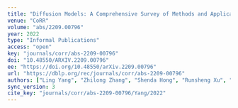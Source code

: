 ```yaml
---
title: "Diffusion Models: A Comprehensive Survey of Methods and Applications."
venue: "CoRR"
volume: "abs/2209.00796"
year: 2022
type: "Informal Publications"
access: "open"
key: "journals/corr/abs-2209-00796"
doi: "10.48550/ARXIV.2209.00796"
ee: "https://doi.org/10.48550/arXiv.2209.00796"
url: "https://dblp.org/rec/journals/corr/abs-2209-00796"
authors: ["Ling Yang", "Zhilong Zhang", "Shenda Hong", "Runsheng Xu", "Yue Zhao", "Yingxia Shao", "Wentao Zhang", "Ming-Hsuan Yang", "Bin Cui"]
sync_version: 3
cite_key: "journals/corr/abs-2209-00796/Yang/2022"
---
```

